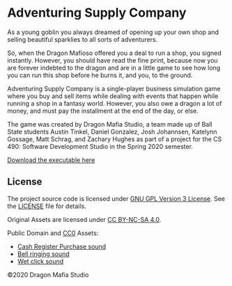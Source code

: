 # Adventuring Supply Company

As a young goblin you always dreamed of opening up your own shop and selling beautiful sparklies to all sorts of adventurers.

So, when the Dragon Mafioso offered you a deal to run a shop, you signed instantly. However, you should have read the fine print, because now you are forever indebted to the dragon and are in a little game to see how long you can run this shop before he burns it, and you, to the ground.

Adventuring Supply Company is a single-player business simulation game where you buy and sell items while dealing with events that happen while running a shop in a fantasy world. However, you also owe a dragon a lot of money, and must pay the installment at the end of the day, or else.

The game was created by Dragon Mafia Studio, a team made up of Ball State students Austin Tinkel​​, Daniel Gonzalez, Josh Johannsen, Katelynn Gossage, Matt Schrag, and Zachary Hughes as part of a project for the CS 490: Software Development Studio in the Spring 2020 semester.

[Download the executable here](https://artinkel.itch.io/adventuring-supply-company)

## License

The project source code is licensed under [GNU GPL Version 3 License](https://www.gnu.org/licenses/gpl-3.0.en.html). See the [LICENSE](LICENSE) file for details.

Original Assets are licensed under [CC BY-NC-SA 4.0](https://creativecommons.org/licenses/by-nc-sa/4.0/).

Public Domain and [CC0](https://creativecommons.org/share-your-work/public-domain/cc0/) Assets:
* [Cash Register Purchase sound](https://freesound.org/people/Zott820/sounds/209578/)
* [Bell ringing sound](https://freesound.org/people/danarobinsondesignsgmailcom/sounds/377639/)
* [Wet click sound](https://freesound.org/people/Breviceps/sounds/448080/)

&copy;2020 Dragon Mafia Studio
